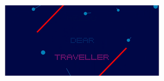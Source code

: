 <!--### Hi there 👋-->
<p align="center">
  <img src="https://github.com/Kshatriya770/Kshatriya770/blob/main/readme.gif">
</p>
<!--
**Kshatriya770/Kshatriya770** is a ✨ _special_ ✨ repository because its `README.md` (this file) appears on your GitHub profile.

Here are some ideas to get you started:

- 🔭 I’m currently working on ...
- 🌱 I’m currently learning ...
- 👯 I’m looking to collaborate on ...
- 🤔 I’m looking for help with ...
- 💬 Ask me about ...
- 📫 How to reach me: ...
- 😄 Pronouns: ...
- ⚡ Fun fact: ...
-->
